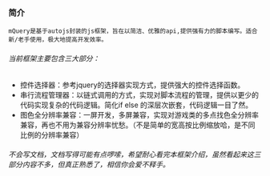 ### 简介
`mQuery是基于autojs封装的js框架，旨在以简洁、优雅的api,提供强有力的脚本编写。适合新/老手使用，极大地提高开发效率。`

###### 当前框架主要包含三大部分：
* 控件选择器：参考jquery的选择器实现方式，提供强大的控件选择函数。
* 串行流程管理器：以链式调用的方式，实现对脚本流程的管理，提供以更少的代码实现复杂的代码逻辑。简化if else 的深层次嵌套，代码逻辑一目了然。
* 图色全分辨率兼容：一屏开发，多屏兼容，实现对游戏类的多点找色全分辨率兼容，再也不用为兼容分辨率忧愁。（不是简单的宽高按比例缩放哈，是不同比例的分辨率兼容）


###### 不会写文档，文档写得可能有点啰嗦，希望耐心看完本框架介绍，虽然看起来这三部分内容不多，但真正熟悉了，相信你会爱不释手。 